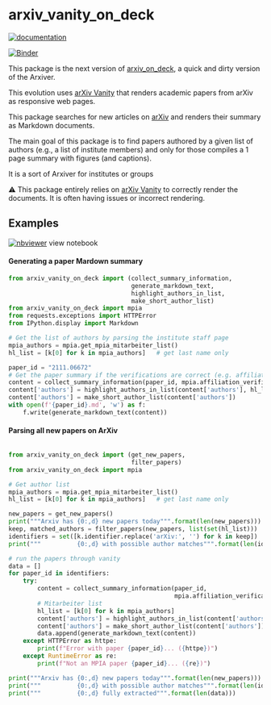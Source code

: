 # arxiv_vanity_on_deck

[![documentation](https://github.com/mfouesneau/arxiv_vanity_on_deck/actions/workflows/documentation.yml/badge.svg)](https://mfouesneau.github.io/arxiv_vanity_on_deck)

[![Binder](https://mybinder.org/badge.svg)](https://mybinder.org/v2/gh/mfouesneau/arxiv_vanity_on_deck/master)

This package is the next version of [arxiv_on_deck](https://github.com/mfouesneau/arxiv_on_deck),
a quick and dirty version of the Arxiver.

This evolution uses [arXiv Vanity](https://www.arxiv-vanity.com/) that renders academic papers from arXiv as responsive web pages.

This package searches for new articles on [arXiv](https://arxiv.org/) and renders their summary as Markdown documents.

The main goal of this package is to find papers authored by a given list of authors (e.g., a list of institute members) and only for those compiles a 1 page summary with figures (and captions).

It is a sort of Arxiver for institutes or groups

⚠️ This package entirely relies on [arXiv Vanity](https://www.arxiv-vanity.com/) to correctly render the documents. It is often having issues or incorrect rendering.

## Examples

[![nbviewer](https://img.shields.io/badge/render%20on-nbviewer-orange.svg)](https://nbviewer.org/github/mfouesneau/arxiv_vanity_on_deck/blob/main/examples/notebook.ipynb) view notebook


#### Generating a paper Mardown summary

```python
from arxiv_vanity_on_deck import (collect_summary_information,
                                  generate_markdown_text,
                                  highlight_authors_in_list,
                                  make_short_author_list)
from arxiv_vanity_on_deck import mpia
from requests.exceptions import HTTPError
from IPython.display import Markdown

# Get the list of authors by parsing the institute staff page
mpia_authors = mpia.get_mpia_mitarbeiter_list()
hl_list = [k[0] for k in mpia_authors]   # get last name only

paper_id = "2111.06672"
# Get the paper summary if the verifications are correct (e.g. affiliation keywords)
content = collect_summary_information(paper_id, mpia.affiliation_verifications)
content['authors'] = highlight_authors_in_list(content['authors'], hl_list)
content['authors'] = make_short_author_list(content['authors'])
with open(f'{paper_id}.md', 'w') as f:
    f.write(generate_markdown_text(content))
```

#### Parsing all new papers on ArXiv

```python

from arxiv_vanity_on_deck import (get_new_papers,
                                  filter_papers)
from arxiv_vanity_on_deck import mpia

# Get author list
mpia_authors = mpia.get_mpia_mitarbeiter_list()
hl_list = [k[0] for k in mpia_authors]   # get last name only

new_papers = get_new_papers()
print("""Arxiv has {0:,d} new papers today""".format(len(new_papers)))
keep, matched_authors = filter_papers(new_papers, list(set(hl_list)))
identifiers = set([k.identifier.replace('arXiv:', '') for k in keep])
print("""          {0:,d} with possible author matches""".format(len(identifiers)))

# run the papers through vanity
data = []
for paper_id in identifiers:
    try:
        content = collect_summary_information(paper_id,
                                              mpia.affiliation_verifications)
        # Mitarbeiter list
        hl_list = [k[0] for k in mpia_authors]
        content['authors'] = highlight_authors_in_list(content['authors'], hl_list)
        content['authors'] = make_short_author_list(content['authors'])
        data.append(generate_markdown_text(content))
    except HTTPError as httpe:
        print(f"Error with paper {paper_id}... ({httpe})")
    except RuntimeError as re:
        print(f"Not an MPIA paper {paper_id}... ({re})")

print("""Arxiv has {0:,d} new papers today""".format(len(new_papers)))
print("""          {0:,d} with possible author matches""".format(len(identifiers)))
print("""          {0:,d} fully extracted""".format(len(data)))
```
